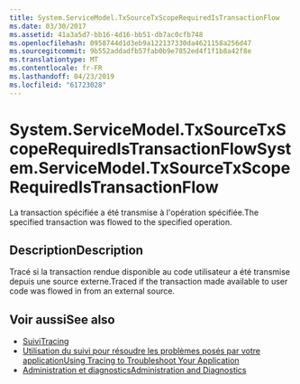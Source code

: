 ```yaml
---
title: System.ServiceModel.TxSourceTxScopeRequiredIsTransactionFlow
ms.date: 03/30/2017
ms.assetid: 41a3a5d7-bb16-4d16-bb51-db7ac0cfb748
ms.openlocfilehash: 0958744d1d3eb9a122137330da4621158a256d47
ms.sourcegitcommit: 9b552addadfb57fab0b9e7852ed4f1f1b8a42f8e
ms.translationtype: MT
ms.contentlocale: fr-FR
ms.lasthandoff: 04/23/2019
ms.locfileid: "61723028"
---
```

# <a name="systemservicemodeltxsourcetxscoperequiredistransactionflow"></a><span data-ttu-id="71fef-102">System.ServiceModel.TxSourceTxScopeRequiredIsTransactionFlow</span><span class="sxs-lookup"><span data-stu-id="71fef-102">System.ServiceModel.TxSourceTxScopeRequiredIsTransactionFlow</span></span>
<span data-ttu-id="71fef-103">La transaction spécifiée a été transmise à l'opération spécifiée.</span><span class="sxs-lookup"><span data-stu-id="71fef-103">The specified transaction was flowed to the specified operation.</span></span>  
  
## <a name="description"></a><span data-ttu-id="71fef-104">Description</span><span class="sxs-lookup"><span data-stu-id="71fef-104">Description</span></span>  
 <span data-ttu-id="71fef-105">Tracé si la transaction rendue disponible au code utilisateur a été transmise depuis une source externe.</span><span class="sxs-lookup"><span data-stu-id="71fef-105">Traced if the transaction made available to user code was flowed in from an external source.</span></span>  
  
## <a name="see-also"></a><span data-ttu-id="71fef-106">Voir aussi</span><span class="sxs-lookup"><span data-stu-id="71fef-106">See also</span></span>

- [<span data-ttu-id="71fef-107">Suivi</span><span class="sxs-lookup"><span data-stu-id="71fef-107">Tracing</span></span>](../../../../../docs/framework/wcf/diagnostics/tracing/index.md)
- [<span data-ttu-id="71fef-108">Utilisation du suivi pour résoudre les problèmes posés par votre application</span><span class="sxs-lookup"><span data-stu-id="71fef-108">Using Tracing to Troubleshoot Your Application</span></span>](../../../../../docs/framework/wcf/diagnostics/tracing/using-tracing-to-troubleshoot-your-application.md)
- [<span data-ttu-id="71fef-109">Administration et diagnostics</span><span class="sxs-lookup"><span data-stu-id="71fef-109">Administration and Diagnostics</span></span>](../../../../../docs/framework/wcf/diagnostics/index.md)
